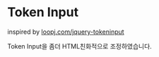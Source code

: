 Token Input
======

inspired by [loopj.com/jquery-tokeninput](http://loopj.com/jquery-tokeninput)

Token Input을 좀더 HTML친화적으로 조정하였습니다.